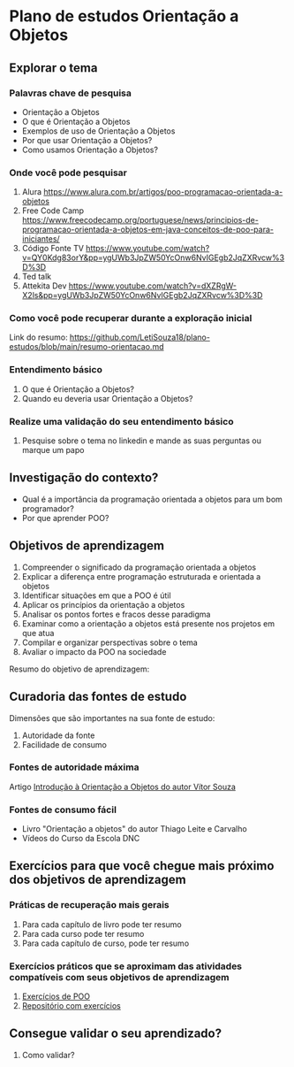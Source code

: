# Plano de estudos Orientação a Objetos
## Explorar o tema

### Palavras chave de pesquisa

* Orientação a Objetos
* O que é Orientação a Objetos
* Exemplos de uso de Orientação a Objetos
* Por que usar Orientação a Objetos?
* Como usamos Orientação a Objetos?

### Onde você pode pesquisar

1. Alura
   https://www.alura.com.br/artigos/poo-programacao-orientada-a-objetos
2. Free Code Camp
   https://www.freecodecamp.org/portuguese/news/principios-de-programacao-orientada-a-objetos-em-java-conceitos-de-poo-para-iniciantes/
3. Código Fonte TV
   https://www.youtube.com/watch?v=QY0Kdg83orY&pp=ygUWb3JpZW50YcOnw6NvIGEgb2JqZXRvcw%3D%3D
4. Ted talk
5. Attekita Dev
   https://www.youtube.com/watch?v=dXZRgW-X2ls&pp=ygUWb3JpZW50YcOnw6NvIGEgb2JqZXRvcw%3D%3D

### Como você pode recuperar durante a exploração inicial

Link do resumo: https://github.com/LetiSouza18/plano-estudos/blob/main/resumo-orientacao.md

### Entendimento básico
1. O que é Orientação a Objetos?
2. Quando eu deveria usar Orientação a Objetos?

### Realize uma validação do seu entendimento básico

1. Pesquise sobre o tema no linkedin e mande as suas perguntas ou marque um papo

## Investigação do contexto?

- Qual é a importância da programação orientada a objetos para um bom programador?
- Por que aprender POO?

## Objetivos de aprendizagem

1. Compreender o significado da programação orientada a objetos
2. Explicar a diferença entre programação estruturada e orientada a objetos
3. Identificar situações em que a POO é útil
4. Aplicar os princípios da orientação a objetos
5. Analisar os pontos fortes e fracos desse paradigma
6. Examinar como a orientação a objetos está presente nos projetos em que atua
7. Compilar e organizar perspectivas sobre o tema
8. Avaliar o impacto da POO na sociedade

Resumo do objetivo de aprendizagem: 

## Curadoria das fontes de estudo

Dimensões que são importantes na sua fonte de estudo:

1. Autoridade da fonte
2. Facilidade de consumo

### Fontes de autoridade máxima
Artigo [Introdução à Orientação a Objetos do autor Vítor Souza](http://www.inf.ufes.br/~vitorsouza/archive/2020/wp-content/uploads/academia-br-cursooo-slides03.pdf)

### Fontes de consumo fácil

- Livro "Orientação a objetos" do autor Thiago Leite e Carvalho
- Vídeos do Curso da Escola DNC

## Exercícios para que você chegue mais próximo dos objetivos de aprendizagem

### Práticas de recuperação mais gerais

1. Para cada capítulo de livro pode ter resumo
2. Para cada curso pode ter resumo
3. Para cada capítulo de curso, pode ter resumo


### Exercícios práticos que se aproximam das atividades compatíveis com seus objetivos de aprendizagem
1. [Exercícios de POO](https://www.ic.unicamp.br/~santanch/classic/teaching/oop/2019-1/exercicios.html)
2. [Repositório com exercícios](https://github.com/davieoliveira/exercicios-poo/tree/main/introPOO)

## Consegue validar o seu aprendizado?

1. Como validar?

